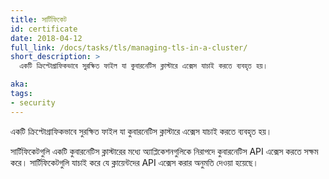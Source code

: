 ```yaml
---
title: সার্টিফিকেট
id: certificate
date: 2018-04-12
full_link: /docs/tasks/tls/managing-tls-in-a-cluster/
short_description: >
  একটি ক্রিপ্টোগ্রাফিকভাবে সুরক্ষিত ফাইল যা কুবারনেটিস ক্লাস্টারে এক্সেস যাচাই করতে ব্যবহৃত হয়।

aka: 
tags:
- security
---
```

 একটি ক্রিপ্টোগ্রাফিকভাবে সুরক্ষিত ফাইল যা কুবারনেটিস ক্লাস্টারে এক্সেস যাচাই করতে ব্যবহৃত হয়।

<!--more--> 

সার্টিফিকেটগুলি একটি কুবারনেটিস ক্লাস্টারের মধ্যে অ্যাপ্লিকেশনগুলিকে নিরাপদে কুবারনেটিস API এক্সেস করতে সক্ষম করে। সার্টিফিকেটগুলি যাচাই করে যে ক্লায়েন্টদের API এক্সেস করার অনুমতি দেওয়া হয়েছে।
